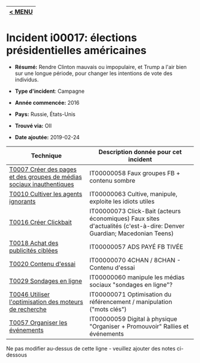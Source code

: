 |[< MENU](../README.md)|
|---|
# Incident i00017: élections présidentielles américaines

* **Résumé:** Rendre Clinton mauvais ou impopulaire, et Trump a l'air bien sur une longue période, pour changer les intentions de vote des individus.

* **Type d'incident**: Campagne

* **Année commencée:** 2016

* **Pays:** Russie, États-Unis

* **Trouvé via:** OII

* **Date ajoutée:** 2019-02-24
 

|Technique |Description donnée pour cet incident |
|--------- |------------------------- |
|[T0007 Créer des pages et des groupes de médias sociaux inauthentiques](../../generated_pages/techniques/T0007.md) |IT00000058 Faux groupes FB + contenu sombre |
|[T0010 Cultiver les agents ignorants](../../generated_pages/techniques/T0010.md) |IT00000063 Cultive, manipule, exploite les idiots utiles |
|[T0016 Créer Clickbait](../../generated_pages/techniques/T0016.md) |IT00000073 Click-Bait (acteurs économiques) Faux sites d'actualités (c'est-à-dire: Denver Guardian; Macedonian Teens) |
|[T0018 Achat des publicités ciblées](../../generated_pages/techniques/T0018.md) |IT00000057 ADS PAYÉ FB TIVÉE ||[T0019 Générer des informations Pollution](../../generated_pages/techniques/T0019.md) |IT00000061 RT & SPUTNIK Générez des informations Pollution |
|[T0020 Contenu d'essai](../../generated_pages/techniques/T0020.md) |IT00000070 4CHAN / 8CHAN - Contenu d'essai |
|[T0029 Sondages en ligne](../../generated_pages/techniques/T0029.md) |IT00000060 manipule les médias sociaux "sondages en ligne"?|
|[T0046 Utiliser l'optimisation des moteurs de recherche](../../generated_pages/techniques/T0046.md) |IT00000071 Optimisation du référencement / manipulation ("mots clés") |
|[T0057 Organiser les événements](../../generated_pages/techniques/T0057.md) |IT00000059 Digital à physique "Organiser + Promouvoir" Rallies et événements |


Ne pas modifier au-dessus de cette ligne - veuillez ajouter des notes ci-dessous